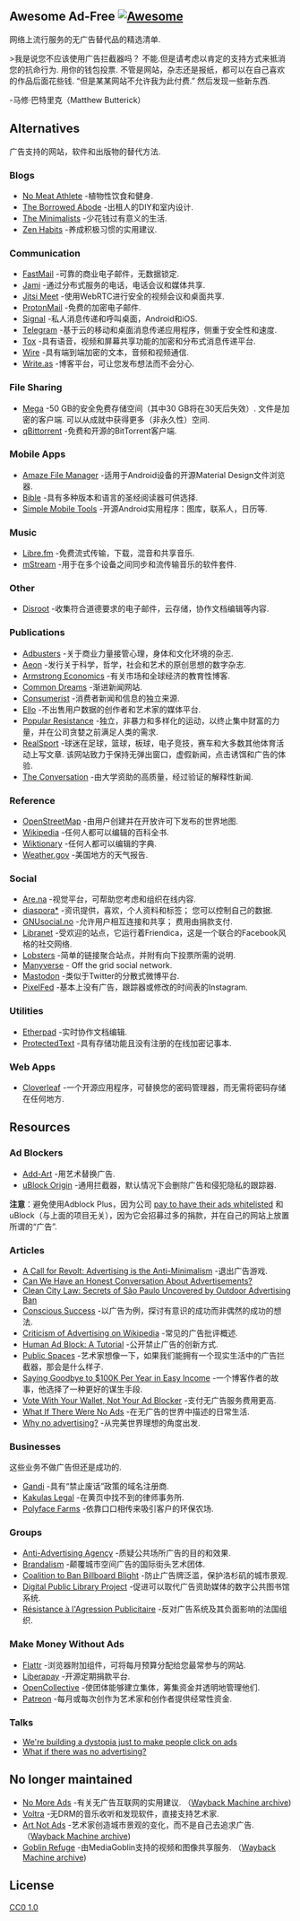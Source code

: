 <div class="github-widget" data-repo="johnjago/awesome-ad-free"></div>

## Awesome Ad-Free [![Awesome](https://cdn.rawgit.com/sindresorhus/awesome/d7305f38d29fed78fa85652e3a63e154dd8e8829/media/badge.svg)](https://github.com/sindresorhus/awesome)

网络上流行服务的无广告替代品的精选清单.

 &gt;我是说您不应该使用广告拦截器吗？ 不能.但是请考虑以肯定的支持方式来抵消您的抗命行为. 用你的钱包投票. 不管是网站，杂志还是报纸，都可以在自己喜欢的作品后面花些钱.  “但是某某网站不允许我为此付费.” 然后发现一些新东西.

-马修·巴特里克（Matthew Butterick）



## Alternatives

广告支持的网站，软件和出版物的替代方法.

### Blogs

- [No Meat Athlete](https://www.nomeatathlete.com/resources/) -植物性饮食和健身.
- [The Borrowed Abode](http://theborrowedabode.com/advertise/) -出租人的DIY和室内设计.
- [The Minimalists](https://www.theminimalists.com/) -少花钱过有意义的生活.
- [Zen Habits](https://zenhabits.net/) -养成积极习惯的实用建议.

### Communication

- [FastMail](https://www.fastmail.com/) -可靠的商业电子邮件，无数据锁定.
- [Jami](https://jami.net/) -通过分布式服务的电话，电话会议和媒体共享.
- [Jitsi Meet](https://jitsi.org/jitsi-meet/) -使用WebRTC进行安全的视频会议和桌面共享.
- [ProtonMail](https://protonmail.com/) -免费的加密电子邮件.
- [Signal](https://www.whispersystems.org/) -私人消息传递和呼叫桌面，Android和iOS.
- [Telegram](https://telegram.org/) -基于云的移动和桌面消息传递应用程序，侧重于安全性和速度.
- [Tox](https://tox.chat/) -具有语音，视频和屏幕共享功能的加密和分布式消息传递平台.
- [Wire](https://wire.com/en/privacy/) -具有端到端加密的文本，音频和视频通信.
- [Write.as](https://write.as/principles) -博客平台，可让您发布想法而不会分心.

### File Sharing

- [Mega](https://mega.nz/)  -50 GB的安全免费存储空间（其中30 GB将在30天后失效）. 文件是加密的客户端. 可以从成就中获得更多（非永久性）空间.
- [qBittorrent](https://www.qbittorrent.org/) -免费和开源的BitTorrent客户端.

### Mobile Apps

- [Amaze File Manager](https://github.com/arpitkh96/AmazeFileManager) -适用于Android设备的开源Material Design文件浏览器.
- [Bible](https://www.bible.com/) -具有多种版本和语言的圣经阅读器可供选择.
- [Simple Mobile Tools](https://simplemobiletools.github.io/) -开源Android实用程序：图库，联系人，日历等.

### Music

- [Libre.fm](https://libre.fm/) -免费流式传输，下载，混音和共享音乐.
- [mStream](http://mstream.io/) -用于在多个设备之间同步和流传输音乐的软件套件.

### Other

- [Disroot](https://disroot.org/) -收集符合道德要求的电子邮件，云存储，协作文档编辑等内容.

### Publications

- [Adbusters](https://www.adbusters.org/) -关于商业力量接管心理，身体和文化环境的杂志.
- [Aeon](https://aeon.co/) -发行关于科学，哲学，社会和艺术的原创思想的数字杂志.
- [Armstrong Economics](https://www.armstrongeconomics.com/uncategorized/no-advertising/) -有关市场和全球经济的教育性博客.
- [Common Dreams](https://www.commondreams.org/) -渐进新闻网站.
- [Consumerist](https://consumerist.com/) -消费者新闻和信息的独立来源.
- [Ello](https://ello.co/) -不出售用户数据的创作者和艺术家的媒体平台.
- [Popular Resistance](https://popularresistance.org/) -独立，非暴力和多样化的运动，以终止集中财富的力量，并在公司贪婪之前满足人类的需求.
- [RealSport](https://realsport101.com/)  -球迷在足球，篮球，板球，电子竞技，赛车和大多数其他体育活动上写文章. 该网站致力于保持无弹出窗口，虚假新闻，点击诱饵和广告的体验.
- [The Conversation](https://theconversation.com/) -由大学资助的高质量，经过验证的解释性新闻.

### Reference

- [OpenStreetMap](https://www.openstreetmap.org) -由用户创建并在开放许可下发布的世界地图.
- [Wikipedia](https://en.wikipedia.org/wiki/Main_Page) -任何人都可以编辑的百科全书.
- [Wiktionary](https://www.wiktionary.org/) -任何人都可以编辑的字典.
- [Weather.gov](http://www.weather.gov/) -美国地方的天气报告.

### Social

- [Are.na](https://www.are.na/) -视觉平台，可帮助您考虑和组织在线内容.
- [diaspora*](https://diasp.org/)  -资讯提供，喜欢，个人资料和标签； 您可以控制自己的数据.
- [GNUsocial.no](https://gnusocial.no)  -允许用户相互连接和共享； 费用由捐款支付.
- [Libranet](https://libranet.de/) -受欢迎的站点，它运行着Friendica，这是一个联合的Facebook风格的社交网络.
- [Lobsters](https://lobste.rs/) -简单的链接聚合站点，并附有向下投票所需的说明.
- [Manyverse](https://www.manyver.se/) - Off the grid social network.
- [Mastodon](https://mastodon.social) -类似于Twitter的分散式微博平台.
- [PixelFed](https://pixelfed.social/) -基本上没有广告，跟踪器或修改的时间表的Instagram.

### Utilities

- [Etherpad](https://etherpad.wikimedia.org/) -实时协作文档编辑.
- [ProtectedText](https://www.protectedtext.com/) -具有存储功能且没有注册的在线加密记事本.

### Web Apps

- [Cloverleaf](https://cloverleaf.app) -一个开源应用程序，可替换您的密码管理器，而无需将密码存储在任何地方.

## Resources

### Ad Blockers

- [Add-Art](https://add-art.org/) -用艺术替换广告.
- [uBlock Origin](https://github.com/gorhill/uBlock) -通用拦截器，默认情况下会删除广告和侵犯隐私的跟踪器.

**注意**：避免使用Adblock Plus，因为公司 [pay to have their ads whitelisted](https://en.wikipedia.org/wiki/Adblock_Plus#Controversy_over_ad_filtering_and_ad_whitelisting) 和uBlock（与上面的项目无关），因为它会招募过多的捐款，并在自己的网站上放置所谓的“广告”.

### Articles

- [A Call for Revolt: Advertising is the Anti-Minimalism](https://zenhabits.net/opt-out/) -退出广告游戏.
- [Can We Have an Honest Conversation About Advertisements?](https://www.theminimalists.com/ads/)
- [Clean City Law: Secrets of São Paulo Uncovered by Outdoor Advertising Ban](https://99percentinvisible.org/article/clean-city-law-secrets-sao-paulo-uncovered-outdoor-advertising-ban/)
- [Conscious Success](https://www.stevepavlina.com/blog/2011/12/conscious-success/) -以广告为例，探讨有意识的成功而非偶然的成功的想法.
- [Criticism of Advertising on Wikipedia](https://en.wikipedia.org/wiki/Criticism_of_advertising) -常见的广告批评概述.
- [Human Ad Block: A Tutorial](https://maxlath.eu/posts/ad-blocker-humain/) -公开禁止广告的创新方式.
- [Public Spaces](http://www.perezhiguera.com/publicspaces) -艺术家想像一下，如果我们能拥有一个现实生活中的广告拦截器，那会是什么样子.
- [Saying Goodbye to $100K Per Year in Easy Income](https://www.stevepavlina.com/blog/2008/10/dropping-adsense-saying-goodbye-to-100k-per-year-in-easy-income/) -一个博客作者的故事，他选择了一种更好的谋生手段.
- [Vote With Your Wallet, Not Your Ad Blocker](http://practicaltypography.com/vote-with-your-wallet.html) -支付无广告服务费用更高.
- [What If There Were No Ads](https://www.huffingtonpost.com/tom-j-hidvegi/what-if-there-were-no-ads_b_4458530.html) -在无广告的世界中描述的日常生活.
- [Why no advertising?](https://sivers.org/noads) -从完美世界理想的角度出发.

### Businesses

这些业务不做广告但还是成功的.

- [Gandi](https://www.gandi.net/) -具有“禁止废话”政策的域名注册商.
- [Kakulas Legal](https://www.kakulas.com.au/who-we-are/no-advertising/) -在黄页中找不到的律师事务所.
- [Polyface Farms](http://www.polyfacefarms.com/no-advertising/) -依靠口口相传来吸引客户的环保农场.

### Groups

- [Anti-Advertising Agency](https://antiadvertisingagency.com/our-mission/) -质疑公共场所广告的目的和效果.
- [Brandalism](http://brandalism.ch) -颠覆城市空间广告的国际街头艺术团体.
- [Coalition to Ban Billboard Blight](http://banbillboardblight.org) -防止广告牌泛滥，保护洛杉矶的城市景观.
- [Digital Public Library Project](http://no-ads.ca/) -促进可以取代广告资助媒体的数字公共图书馆系统.
- [Résistance à l'Agression Publicitaire](https://antipub.org/) -反对广告系统及其负面影响的法国组织.

### Make Money Without Ads

- [Flattr](https://flattr.com/) -浏览器附加组件，可将每月预算分配给您最常参与的网站.
- [Liberapay](https://liberapay.com/) -开源定期捐款平台.
- [OpenCollective](https://opencollective.com/) -使团体能够建立集体，筹集资金并透明地管理他们.
- [Patreon](https://www.patreon.com/) -每月或每次创作为艺术家和创作者提供经常性资金.

### Talks

- [We're building a dystopia just to make people click on ads](https://www.ted.com/talks/zeynep_tufekci_we_re_building_a_dystopia_just_to_make_people_click_on_ads)
- [What if there was no advertising?](https://www.youtube.com/watch?v=01PUSrLCvcM)

## No longer maintained
- [No More Ads](https://nomoreads.org)  -有关无广告互联网的实用建议.  （[Wayback Machine archive](http://web.archive.org/web/20190121234844/https://nomoreads.org/))
- [Voltra](https://voltra.co/) -无DRM的音乐收听和发现软件，直接支持艺术家.
- [Art Not Ads](http://artnotads.org)  -艺术家创造城市景观的变化，而不是自己去追求广告.  （[Wayback Machine archive](http://web.archive.org/web/20190111233537/http://artnotads.org/))
- [Goblin Refuge](https://goblinrefuge.com/mediagoblin/)  -由MediaGoblin支持的视频和图像共享服务.  （[Wayback Machine archive](https://web.archive.org/web/20190512071500/https://goblinrefuge.com/mediagoblin/))

## License

[CC0 1.0](https://creativecommons.org/publicdomain/zero/1.0/)
